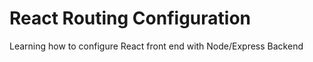 # React Routing Configuration <br />
Learning how to configure React front end with Node/Express Backend
